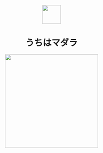 <div align="center">
<img src="https://i.giphy.com/media/10IMrUOxNSpMas/200w.gif" width="60"> 
<h1>うちはマダラ</h1>  
<img src="https://i.pinimg.com/originals/bf/4f/f3/bf4ff3a4ed467c34ca42d87c380be0d6.gif" width="300">   
</div>
